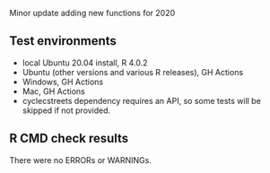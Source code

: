 Minor update adding new functions for 2020

## Test environments
* local Ubuntu 20.04 install, R 4.0.2
* Ubuntu (other versions and various R releases), GH Actions
* Windows, GH Actions
* Mac, GH Actions
* cyclecstreets dependency requires an API, so some tests will be skipped if not provided.

## R CMD check results
There were no ERRORs or WARNINGs. 
